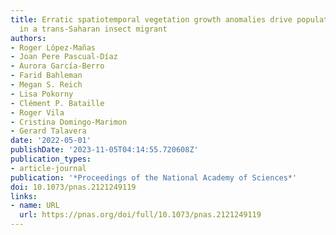 ```yaml
---
title: Erratic spatiotemporal vegetation growth anomalies drive population outbreaks
  in a trans-Saharan insect migrant
authors:
- Roger López-Mañas
- Joan Pere Pascual-Díaz
- Aurora García-Berro
- Farid Bahleman
- Megan S. Reich
- Lisa Pokorny
- Clément P. Bataille
- Roger Vila
- Cristina Domingo-Marimon
- Gerard Talavera
date: '2022-05-01'
publishDate: '2023-11-05T04:14:55.720608Z'
publication_types:
- article-journal
publication: '*Proceedings of the National Academy of Sciences*'
doi: 10.1073/pnas.2121249119
links:
- name: URL
  url: https://pnas.org/doi/full/10.1073/pnas.2121249119
---
```

